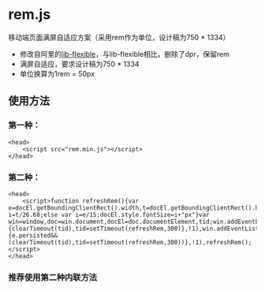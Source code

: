 # rem.js
移动端页面满屏自适应方案（采用rem作为单位，设计稿为750 * 1334）
* 修改自阿里的[lib-flexible](https://github.com/amfe/lib-flexible)，与lib-flexible相比，删除了dpr，保留rem
* 满屏自适应，要求设计稿为750 * 1334
* 单位换算为1rem = 50px

## 使用方法
### 第一种：
    <head>
        <script src="rem.min.js"></script>
    </head>
### 第二种：
    <head>
        <script>function refreshRem(){var e=docEl.getBoundingClientRect().width,t=docEl.getBoundingClientRect().height;if(e/t>750/1334)var i=t/26.68;else var i=e/15;docEl.style.fontSize=i+"px"}var win=window,doc=win.document,docEl=doc.documentElement,tid;win.addEventListener("resize",function(){clearTimeout(tid),tid=setTimeout(refreshRem,300)},!1),win.addEventListener("pageshow",function(e){e.persisted&&(clearTimeout(tid),tid=setTimeout(refreshRem,300))},!1),refreshRem();</script>
    </head>
### 推荐使用第二种内联方法